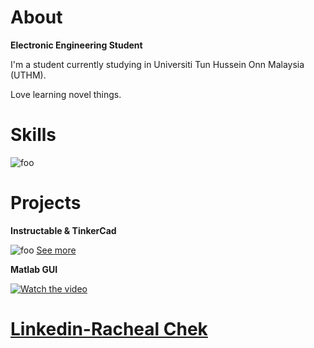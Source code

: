 # About

**Electronic Engineering Student** 

I'm a student currently studying  in Universiti Tun Hussein Onn Malaysia (UTHM).

Love learning novel things. 

# Skills

![foo](<https://it.wisc.edu/wp-content/uploads/DoIT-C-ITWiscEdu-MATLAB-675x300-News-Images.png>)

# Projects

**Instructable & TinkerCad** 

![foo](<https://content.instructables.com/ORIG/F8C/3XD2/KBJR3YL7/F8C3XD2KBJR3YL7.jpg?auto=webp&frame=1&fit=bounds&md=b71396a00f4029e25aa46ec2fbb08899>)
[See more](https://www.instructables.com/Arduino-Simulation-Using-Tinkercad-Circuit/)

**Matlab GUI**

[![Watch the video](https://i.imgur.com/vKb2F1B.png)](https://youtu.be/wKH55nO6jX0)

# [Linkedin-Racheal Chek](https://www.linkedin.com/in/racheal-chek-551b641b9/l) 
